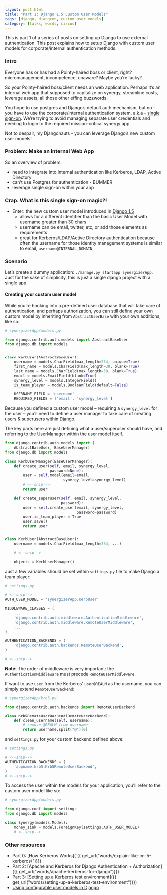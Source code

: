 ```yaml
---
layout: post.html
title: "Part 1: Django 1.5 Custom User Models"
tags: [django, djangcon, custom user models]
category: [talks, words, circus]
---
```


This is part 1 of a series of posts on setting up Django to use external authentication.  This post explains how to setup Django with custom user models for corporate/internal authentication methods.

### Intro

Everyone has or has had a Pointy-haired boss or client, right? micromanagement, incompetence, unaware?  Maybe you’re lucky?

So your Pointy-haired boss/client needs an web application.  Perhaps it’s an internal web app that supposed to capitalize on synergy, streamline costs, leverage assets, all those other effing  <span id="buzzword">buzzwords</span>.

You hope to use postgres and Django’s default auth mechanism, but no – you have to use the corporate/internal authentication system, a.k.a - [single sign-on](http://en.wikipedia.org/wiki/Single_sign-on). We’re trying to avoid managing separate user credentials and needing to login to the required <span id="buzzword">mission-critical synergy</span> app.

Not to despair, my Djangonauts - you can <span id="buzzword">leverage</span> Django’s new custom user models!

### Problem: Make an internal Web App

So an overview of problem:

* need to integrate into internal authentication like Kerberos, LDAP, Active Directory
* can’t use Postgres for authentication - BUMMER
* leverage single sign-on within your app

### Crap. What is this single sign-on magic?!

* Enter: the new custom user model introduced in [Django 1.5](https://docs.djangoproject.com/en/dev/releases/1.5/#configurable-user-model)
    * allows for a different identifier than the basic User Model with username greater than 30 chars
    * username can be email, twitter, etc, or add those elements as requirements
    * great for Kerberos/LDAP/Active Directory authentication because often the username for those identity management systems is similar to email, `username@INTERNAL_DOMAIN`

### Scenario

Let’s create a dummy application: `./manage.py startapp synergizerApp`.  Just for the sake of simplicity, this is just a single django project with a single app.


#### Creating your custom user model

While you’re hooking into a pre-defined user database that will take care of authentication, and perhaps authorization, you can still define your own custom model by inheriting from `AbstractUserBase` with your own additions, like so:

```python
# synergizerApp/models.py

from django.contrib.auth.models import AbstractBaseUser
from django.db import models


class KerbUser(AbstractBaseUser):
    username = models.CharField(max_length=254, unique=True)
    first_name = models.CharField(max_length=30, blank=True)
    last_name = models.CharField(max_length=30, blank=True)
    email = models.EmailField(blank=True)
    synergy_level = models.IntegerField()
    is_team_player = models.BooleanField(default=False)

    USERNAME_FIELD = 'username'
    REQUIRED_FIELDS = ['email', 'synergy_level']

```

Because you defined a custom user model – requiring a `synergy_level` for the user – you’ll need to define a user manager to take care of creating users & superusers within Django.  

The key parts here are just defining what a user/superuser should have, and referring to the UserManager within the user model itself.

```python
from django.contrib.auth.models import (
    AbstractBaseUser, BaseUserManager)
from django.db import models

class KerbUserManager(BaseUserManager):
    def create_user(self, email, synergy_level, 
                    password=None):
        user = self.model(email=email, 
                          synergy_level=synergy_level)
        # <--snip-->
        return user

    def create_superuser(self, email, synergy_level,
                         password):
        user = self.create_user(email, synergy_level, 
                                password=password)
        user.is_team_player = True
        user.save()
        return user


class KerbUser(AbstractBaseUser):
    username = models.CharField(max_length=254, ...)

    # <--snip-->

    objects = KerbUserManager()
``` 

Just a few variables should be set within `settings.py` file to make Django a <span id="buzzword">team player</span>:

```python
# settings.py

# <--snip-->
AUTH_USER_MODEL = 'synergizerApp.KerbUser'

MIDDLEWARE_CLASSES = (
    ...
    'django.contrib.auth.middleware.AuthenticationMiddleware',
    'django.contrib.auth.middleware.RemoteUserMiddleware',
    ...
)

AUTHENTICATION_BACKENDS = (
    'django.contrib.auth.backends.RemoteUserBackend',
)

# <--snip-->
```

**Note:** The order of middleware is very important: the `AuthenticationMiddleware` must precede `RemoteUserMiddleware`.

If want to use `user` from the Kerberos' `user@REALM` as the username, you can simply extend `RemoteUserBackend`:
    
```python
# synergizerApp/krb5.py

from django.contrib.auth.backends import RemoteUserBackend

class Krb5RemoteUserBackend(RemoteUserBackend):
    def clean_username(self, username):
        # remove @REALM from username
        return username.split("@")[0] 
```

and `settings.py` for your custom backend defined above:

```python
# settings.py

# <--snip-->
AUTHENTICATION_BACKENDS = (
    'appname.krb5.Krb5RemoteUserBackend',
)
# <--snip-->
```

To access the user within the models for your application, you’ll refer to the custom user model like so:

```python
# synergizerApp/models.py

from django.conf import settings
from django.db import models

class Synergy(models.Model):
    money_sink = models.ForeignKey(settings.AUTH_USER_MODEL)
    # <--snip-->
```



### Other resources

* Part 0: [How Kerberos Works]( {{ get_url("words/explain-like-im-5-kerberos/")}})
* Part 2: [Apache and Kerberos for Django Authentication + Authorization]({{ get_url("words/apache-kerberos-for-django")}})
* Part 3: [Setting up a Kerberos test environment]({{ get_url("words/setting-up-a-kerberos-test-environment")}})
* [Using configurable user models in Django](http://procrastinatingdev.com/django/using-configurable-user-models-in-django-1-5/)

